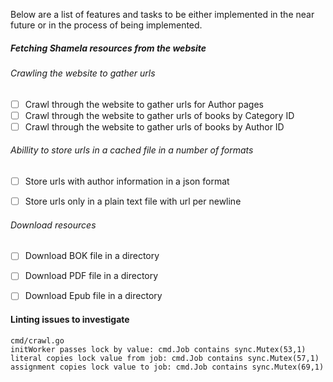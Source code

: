 Below are a list of features and tasks to be either implemented in the near future or in the process of being implemented.



##### Fetching Shamela resources from the website 

###### Crawling the website to gather urls
- [ ] Crawl through the website to gather urls for Author pages
- [ ] Crawl through the website to gather urls of books by Category ID
- [ ] Crawl through the website to gather urls of books by Author ID

###### Abillity to store urls in a cached file in a number of formats
- [ ] Store urls with author information in a json format
- [ ] Store urls only in a plain text file with url per newline


###### Download resources 
- [ ] Download BOK file in a directory
- [ ] Download PDF file in a directory
- [ ] Download Epub file in a directory



#### Linting issues to investigate
```
cmd/crawl.go
initWorker passes lock by value: cmd.Job contains sync.Mutex(53,1)
literal copies lock value from job: cmd.Job contains sync.Mutex(57,1)
assignment copies lock value to job: cmd.Job contains sync.Mutex(69,1)
```